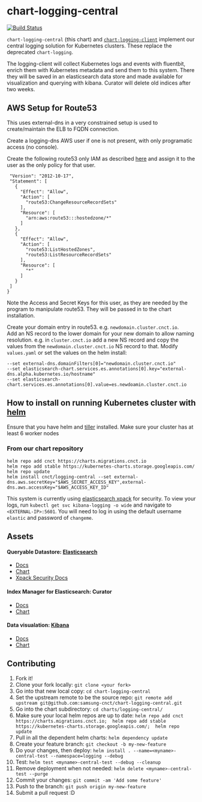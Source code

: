 # chart-logging-central

[![Build Status](https://jenkins.migrations.cnct.io/buildStatus/icon?job=pipeline-central-logging/master)](https://jenkins.migrations.cnct.io/job/pipeline-central-logging/job/master)

`chart-logging-central` (this chart) and [`chart-logging-client`](https://github.com/samsung-cnct/chart-logging-client) implement our
central logging solution for Kubernetes clusters. These replace the deprecated `chart-logging`.

The logging-client will collect Kubernetes logs and events with fluentbit, enrich them with Kubernetes metadata and send them to this system. There they will be saved in an elasticsearch data store and made available for visualization and querying with kibana.  Curator will delete old indices after two weeks. 


## AWS Setup for Route53
This uses external-dns in a very constrained setup is used to create/maintain the ELB to FQDN connection.

Create a logging-dns AWS user if one is not present, with only programatic access (no console).

Create the following route53 only IAM as described [here](https://github.com/kubernetes-incubator/external-dns/blob/master/docs/tutorials/aws.md#iam-permissions) and assign it to the user as the only policy for that user.

```{
 "Version": "2012-10-17",
 "Statement": [
   {
     "Effect": "Allow",
     "Action": [
       "route53:ChangeResourceRecordSets"
     ],
     "Resource": [
       "arn:aws:route53:::hostedzone/*"
     ]
   },
   {
     "Effect": "Allow",
     "Action": [
       "route53:ListHostedZones",
       "route53:ListResourceRecordSets"
     ],
     "Resource": [
       "*"
     ]
   }
 ]
}
```

Note the Access and Secret Keys for this user, as they are needed by the program to manipulate route53.  They will be passed in to the chart installation.

Create your domain entry in route53.  e.g. `newdomain.cluster.cnct.io`.  
Add an NS record to the lower domain for your new domain to allow naming resolution.  e.g. in `cluster.cnct.io` add a new NS record and copy the values from the  `newdomain.cluster.cnct.io` NS record to that.
Modify `values.yaml` or set the values on the helm install:

```
--set external-dns.domainFilters[0]="newdomain.cluster.cnct.io"
--set elasticsearch-chart.services.es.annotations[0].key="external-dns.alpha.kubernetes.io/hostname"
--set elasticsearch-chart.services.es.annotations[0].value=es.newdoamin.cluster.cnct.io
```

## How to install on running Kubernetes cluster with [helm](https://github.com/kubernetes/helm/blob/master/docs/install.md)
Ensure that you have helm and [tiller](https://docs.helm.sh/using_helm/) installed. 
Make sure your cluster has at least 6 worker nodes
### From our chart repository
``` 
helm repo add cnct https://charts.migrations.cnct.io
helm repo add stable https://kubernetes-charts.storage.googleapis.com/
helm repo update
helm install cnct/logging-central --set external-dns.aws.secretKey="$AWS_SECRET_ACCESS_KEY",external-dns.aws.accessKey="$AWS_ACCESS_KEY_ID"
```

This system is currently using [elasticsearch xpack](https://www.elastic.co/guide/en/x-pack/current/elasticsearch-security.html) for security. To view your logs, run ``` kubectl get svc kibana-logging -o wide ``` and navigate to `<EXTERNAL-IP>:5601`. You will need to log in using the default username `elastic` and password of `changeme`.


## Assets 
#### Queryable Datastore: [Elasticsearch](https://www.elastic.co/products/elasticsearch)
- [Docs](https://www.elastic.co/guide/en/elasticsearch/reference/current/index.html)
- [Chart](https://github.com/samsung-cnct/chart-elasticsearch)
- [Xpack Security Docs](https://www.elastic.co/guide/en/x-pack/current/elasticsearch-security.html)

#### Index Manager for Elasticsearch: Curator 
- [Docs](https://www.elastic.co/guide/en/elasticsearch/client/curator/5.5/index.html)
- [Chart](https://github.com/samsung-cnct/chart-curator)

#### Data visualation: [Kibana](https://www.elastic.co/products/kibana)
- [Docs](https://www.elastic.co/guide/en/kibana/6.4/introduction.html)
- [Chart](https://github.com/samsung-cnct/chart-kibana)

## Contributing

1. Fork it! 
2. Clone your fork locally: `git clone <your fork>`
3. Go into that new local copy: `cd chart-logging-central`
3. Set the upstream remote to be the source repo: `git remote add upstream git@github.com:samsung-cnct/chart-logging-central.git`
4. Go into the chart subdirectory: `cd charts/logging-central/`
5. Make sure your local helm repos are up to date: `helm repo add cnct https://charts.migrations.cnct.io; 
helm repo add stable https://kubernetes-charts.storage.googleapis.com/; 
helm repo update`
5. Pull in all the dependent helm charts: `helm dependency update`
2. Create your feature branch: `git checkout -b my-new-feature`
3. Do your changes, then deploy: `helm install . --name=<myname>-central-test --namespace=logging --debug`
4. Test: `helm test <myname>-central-test --debug --cleanup`
5. Remove deployment when not needed: `helm delete <myname>-central-test --purge`
3. Commit your changes: `git commit -am 'Add some feature'`
4. Push to the branch: `git push origin my-new-feature`
5. Submit a pull request :D
